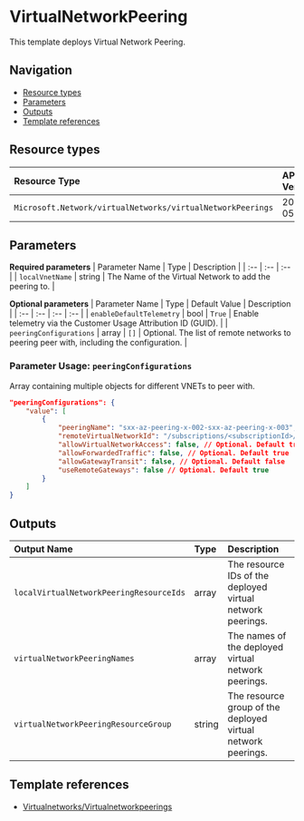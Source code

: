 # VirtualNetworkPeering

This template deploys Virtual Network Peering.

## Navigation

- [Resource types](#Resource-types)
- [Parameters](#Parameters)
- [Outputs](#Outputs)
- [Template references](#Template-references)

## Resource types

| Resource Type | API Version |
| :-- | :-- |
| `Microsoft.Network/virtualNetworks/virtualNetworkPeerings` | 2021-05-01 |

## Parameters

**Required parameters**
| Parameter Name | Type | Description |
| :-- | :-- | :-- |
| `localVnetName` | string | The Name of the Virtual Network to add the peering to. |

**Optional parameters**
| Parameter Name | Type | Default Value | Description |
| :-- | :-- | :-- | :-- |
| `enableDefaultTelemetry` | bool | `True` | Enable telemetry via the Customer Usage Attribution ID (GUID). |
| `peeringConfigurations` | array | `[]` | Optional. The list of remote networks to peering peer with, including the configuration. |


### Parameter Usage: `peeringConfigurations`

Array containing multiple objects for different VNETs to peer with.

```json
"peeringConfigurations": {
    "value": [
        {
            "peeringName": "sxx-az-peering-x-002-sxx-az-peering-x-003",  // Optional
            "remoteVirtualNetworkId": "/subscriptions/<subscriptionId>/resourceGroups/dependencies-rg/providers/Microsoft.Network/virtualNetworks/<vnetName>",
            "allowVirtualNetworkAccess": false, // Optional. Default true
            "allowForwardedTraffic": false, // Optional. Default true
            "allowGatewayTransit": false, // Optional. Default false
            "useRemoteGateways": false // Optional. Default true
        }
    ]
}
```

## Outputs

| Output Name | Type | Description |
| :-- | :-- | :-- |
| `localVirtualNetworkPeeringResourceIds` | array | The resource IDs of the deployed virtual network peerings. |
| `virtualNetworkPeeringNames` | array | The names of the deployed virtual network peerings. |
| `virtualNetworkPeeringResourceGroup` | string | The resource group of the deployed virtual network peerings. |

## Template references

- [Virtualnetworks/Virtualnetworkpeerings](https://docs.microsoft.com/en-us/azure/templates/Microsoft.Network/2021-05-01/virtualNetworks/virtualNetworkPeerings)
